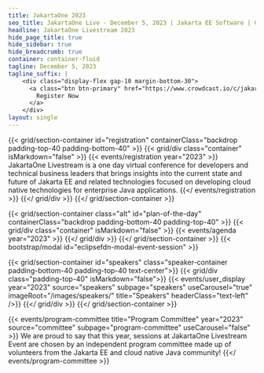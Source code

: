 ```yaml
---
title: JakartaOne 2023
seo_title: JakartaOne Live - December 5, 2023 | Jakarta EE Software | Cloud Native
headline: JakartaOne Livestream 2023
hide_page_title: true
hide_sidebar: true
hide_breadcrumb: true
container: container-fluid
tagline: December 5, 2023
tagline_suffix: |
    <div class="display-flex gap-10 margin-bottom-30">
      <a class="btn btn-primary" href="https://www.crowdcast.io/c/jakartane-05122023">
        Register Now
      </a>
    </div>
layout: single
---
```


<!-- Registration section -->

{{< grid/section-container id="registration" containerClass="backdrop padding-top-40 padding-bottom-40" >}}
    {{< grid/div class="container" isMarkdown="false" >}}
        {{< events/registration year="2023" >}}
JakartaOne Livestream is a one day virtual conference for developers and technical business leaders that brings insights into the current state and future of Jakarta EE and related technologies focused on developing cloud native technologies for enterprise Java applications.
        {{</ events/registration >}}
    {{</ grid/div >}}
{{</ grid/section-container >}}

<!-- Agenda section -->
{{< grid/section-container class="alt" id="plan-of-the-day" containerClass="backdrop padding-bottom-40 padding-top-40" >}}
  {{< grid/div class="container" isMarkdown="false" >}}
    {{< events/agenda year="2023" >}}
  {{</ grid/div >}}
{{</ grid/section-container >}}
{{< bootstrap/modal id="eclipsefdn-modal-event-session" >}}

<!-- Speakers section -->
{{< grid/section-container id="speakers" class="speaker-container padding-bottom-40 padding-top-40 text-center">}}
  {{< grid/div class="padding-top-40" isMarkdown="false">}}
    {{< events/user_display year="2023" source="speakers" subpage="speakers" useCarousel="true" imageRoot="/images/speakers/" title="Speakers" headerClass="text-left" />}}
  {{</ grid/div >}}
{{</ grid/section-container >}}

<!-- Committee section -->
{{< events/program-committee title="Program Committee" year="2023" source="committee" subpage="program-committee" useCarousel="false" >}}
We are proud to say that this year, sessions at JakartaOne Livestream Event are chosen by an independent program committee made up of volunteers from the Jakarta EE and cloud native Java community!
{{</ events/program-committee >}}
